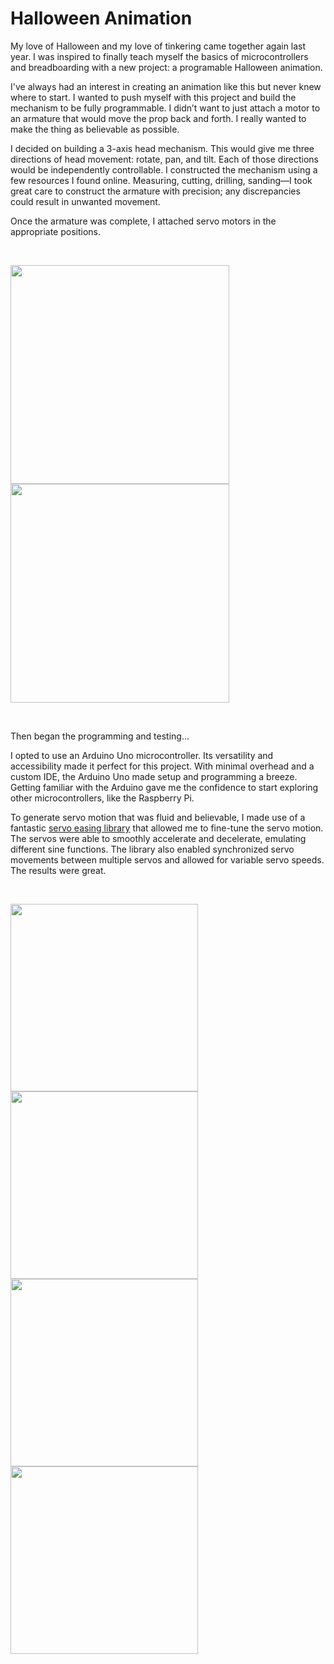 # Halloween Animation

My love of Halloween and my love of tinkering came together again last year. I was inspired to finally teach myself the basics of microcontrollers and breadboarding with a new project: a programable Halloween animation.

I've always had an interest in creating an animation like this but never knew where to start. I wanted to push myself with this project and build the mechanism to be fully programmable. I didn’t want to just attach a motor to an armature that would move the prop back and forth. I really wanted to make the thing as believable as possible.

I decided on building a 3-axis head mechanism. This would give me three directions of head movement: rotate, pan, and tilt. Each of those directions would be independently controllable. I constructed the mechanism using a few resources I found online. Measuring, cutting, drilling, sanding—I took great care to construct the armature with precision; any discrepancies could result in unwanted movement.

Once the armature was complete, I attached servo motors in the appropriate positions.

<br>
<p float="left">
<img src="https://user-images.githubusercontent.com/33403525/189650058-efb511c9-deda-443b-82d8-efe080e1daf1.jpeg" width="350" />
<img src="https://user-images.githubusercontent.com/33403525/189651456-ae07a8db-1a69-45f2-83b6-5cad43c91a52.jpeg" width="350" />
</p>
<br>

Then began the programming and testing...

I opted to use an Arduino Uno microcontroller. Its versatility and accessibility made it perfect for this project. With minimal overhead and a custom IDE, the Arduino Uno made setup and programming a breeze. Getting familiar with the Arduino gave me the confidence to start exploring other microcontrollers, like the Raspberry Pi. 

To generate servo motion that was fluid and believable, I made use of a fantastic 
[servo easing library](https://github.com/ArminJo/ServoEasing) that allowed me to fine-tune the servo motion. The servos were able to smoothly accelerate and decelerate, emulating different sine functions. The library also enabled synchronized servo movements between multiple servos and allowed for variable servo speeds. The results were great.

<br>
<p float="left">
<img src="https://user-images.githubusercontent.com/33403525/213971309-534b7663-c37a-41ae-a322-6612a4a48aed.gif" width="300" />
<img src="https://user-images.githubusercontent.com/33403525/213960881-4f0b0fce-f70b-44d2-99de-8437eaee53eb.gif" width="300" />
<img src="https://user-images.githubusercontent.com/33403525/213961897-21ea64d1-c5cc-484b-9ba8-0b2fe51a2b31.gif" width="300" />
<img src="https://user-images.githubusercontent.com/33403525/213962433-ab8d1ffe-8784-49a4-92d6-033b27667f53.gif" width="300" />
</p>
<br>



